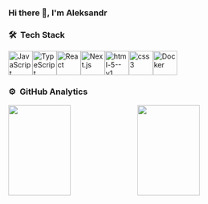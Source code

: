 ### Hi there 👋, I'm Aleksandr

### 🛠 &nbsp;Tech Stack
<div style="display: flex;">
  <img width="48" height="48" src="https://img.icons8.com/color/48/javascript--v1.png" alt="JavaScript" title="JavaScript"/>
  <img width="48" height="48" src="https://img.icons8.com/color/48/typescript.png" alt="TypeScript"  title="TypeScript"/>
  <img width="48" height="48" src="https://img.icons8.com/color/48/react-native.png" alt="React"  title="React"/>
  <img width="48" height="48" src="https://img.icons8.com/color/48/nextjs.png" alt="Next.js" title="Next.js"/>
  <img width="48" height="48" src="https://img.icons8.com/color/48/html-5--v1.png" alt="html-5--v1" title="HTML"/>
  <img width="48" height="48" src="https://img.icons8.com/color/48/css3.png" alt="css3" title="CSS"/>
  <img width="48" height="48" src="https://img.icons8.com/color/48/docker.png" alt="Docker"  title="Docker"/>
</div>


### ⚙️ &nbsp;GitHub Analytics
<div style="display: flex; flex-wrap: no-wrap; gap: 10px;">
  <img width="50%" height="180em" src="https://github-readme-stats.vercel.app/api?username=kruglyakov-ak&show_icons=true&theme=dark&count_private=true&hide=stars,issues"/>
   <img width="50%" height="180em" src="https://github-readme-stats.vercel.app/api/top-langs/?username=kruglyakov-ak&layout=compact&theme=dark&hide=c%23,Handlebars"/>
</div>

